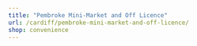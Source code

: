 ```yaml
---
title: "Pembroke Mini-Market and Off Licence"
url: /cardiff/pembroke-mini-market-and-off-licence/
shop: convenience
---
```

